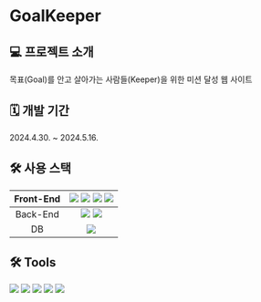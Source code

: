 # GoalKeeper

## 💻 프로젝트 소개
목표(Goal)를 안고 살아가는 사람들(Keeper)을 위한 미션 달성 웹 사이트

## 🗓 개발 기간
2024.4.30. ~ 2024.5.16.

##  🛠️ 사용 스택 
|Front-End |<img src="https://img.shields.io/badge/HTML5-E34F26?style=flat&logo=HTML5&logoColor=white" /> <img src="https://img.shields.io/badge/CSS3-1572B6?style=flat&logo=CSS3&logoColor=white" />  <img src="https://img.shields.io/badge/JavaScript-F7DF1E?style=flat&logo=JavaScript&logoColor=white" /> <img src="https://img.shields.io/badge/Thymeleaf-005F0F?style=flat&logo=Thymeleaf&logoColor=white" /> |
|:---:|:---:|
|Back-End |<img src="https://img.shields.io/badge/Java-007396?style=flat&logo=Conda-Forge&logoColor=white" /> <img src="https://img.shields.io/badge/SpringBoot-6DB33F?style=flat&logo=SpringBoot&logoColor=white" /> |
|DB|<img src="https://shields.io/badge/MySQL-blue?logo=mysql&style=plastic&logoColor=white&labelColor=blue" /> |

## 🛠️ Tools
<img src="https://img.shields.io/badge/IntelliJ-000000?style=flat&logo=intellijidea&logoColor=white" /> <img src="https://img.shields.io/badge/Visual%20Studio%20Code-007ACC?style=flat&logo=VisualStudioCode&logoColor=white" /> <img src="https://img.shields.io/badge/GitHub-181717?style=flat&logo=GitHub&logoColor=white" /> 
<img src="https://img.shields.io/badge/Figma-181717?style=flat&logo=Figma&logoColor=red" /> <img src="https://img.shields.io/badge/Notion-181717?style=flat&logo=Notion&logoColor=white" /> 
